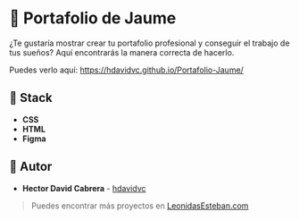    # 💎 Portafolio de Jaume


¿Te gustaría mostrar crear tu portafolio profesional y conseguir el trabajo de tus sueños? Aquí encontrarás la manera correcta de hacerlo.


Puedes verlo aquí: <https://hdavidvc.github.io/Portafolio-Jaume/>


## 📌 Stack

* **CSS**
* **HTML**
* **Figma**

## 🌟 Autor

* **Hector David Cabrera**  - [hdavidvc](https://github.com/hdavidvc)

> Puedes encontrar más proyectos en
[LeonidasEsteban.com](https://leonidasesteban.com/proyectos/todos)